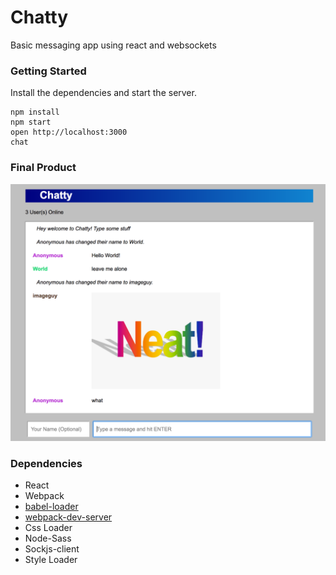 Chatty
=====================

Basic messaging app using react and websockets
### Getting Started
Install the dependencies and start the server.

```
npm install
npm start
open http://localhost:3000
chat
```

### Final Product
![Chatty](https://github.com/arnoldthchan/Chatty/blob/master/Screenshots/Screen%20Shot%202017-07-28%20at%2011.09.22%20AM.png?raw=true)

### Dependencies

* React
* Webpack
* [babel-loader](https://github.com/babel/babel-loader)
* [webpack-dev-server](https://github.com/webpack/webpack-dev-server)
* Css Loader 
* Node-Sass
* Sockjs-client
* Style Loader
